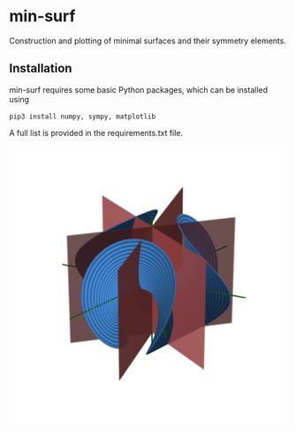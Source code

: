 # min-surf
Construction and plotting of minimal surfaces and their symmetry elements.

## Installation
min-surf requires some basic Python packages, which can be installed using
```shell
pip3 install numpy, sympy, matplotlib
```
A full list is provided in the requirements.txt file.

![Enneper surface of order 2, with symmetry planes, symmetry axes and symmetry point](https://github.com/georgmuntingh/min-surf/blob/master/figs/Enneper-k-2-elements-elevation-30-azimuth-20-N-200.png)
